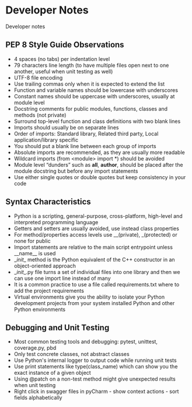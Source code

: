 # Developer Notes

Developer notes

## PEP 8 Style Guide Observations

- 4 spaces (no tabs) per indentation level 
- 79 characters line length (to have multiple files open next to one another, useful when unit testing as well) 
- UTF-8 file encoding
- Use trailing commas only when it is expected to extend the list 
- Function and variable names should be lowercase with underscores 
- Constant names should be uppercase with underscores, usually at module level 
- Docstring comments for public modules, functions, classes and methods (not private) 
- Surround top-level function and class definitions with two blank lines 
- Imports should usually be on separate lines 
- Order of imports: Standard library, Related third party, Local application/library specific
- You should put a blank line between each group of imports
- Absolute imports are recommended, as they are usually more readable
- Wildcard imports (from \<module> import *) should be avoided
- Module level “dunders” such as __all__, __author__, should be placed after the module docstring but before any import statements
- Use either single quotes or double quotes but keep consistency in your code

## Syntax Characteristics
- Python is a scripting, general-purpose, cross-platform, high-level and interpreted programming language
- Getters and setters are usually avoided, use instead class properties
- For method/properties access levels use __(private), _(protected) or none for public
- Import statements are relative to the main script entrypoint unless \_\_name__ is used
- \__init__ method is the Python equivalent of the C++ constructor in an object-oriented approach
- \__init__.py file turns a set of individual files into one library and then we can use one import line instead of many
- It is a common practice to use a file called requirements.txt where to add the project requirements
- Virtual environments give you the ability to isolate your Python development projects from your system installed Python and other Python environments

## Debugging and Unit Testing
- Most common testing tools and debugging: pytest, unittest, coverage.py, pbd
- Only test concrete classes, not abstract classes
- Use Python's internal logger to output code while running unit tests
- Use print statements like type(class_name) which can show you the exact instance of a given object
- Using @patch on a non-test method might give unexpected results when unit testing
- Right click in swagger files in pyCharm - show context actions - sort fields alphabetically